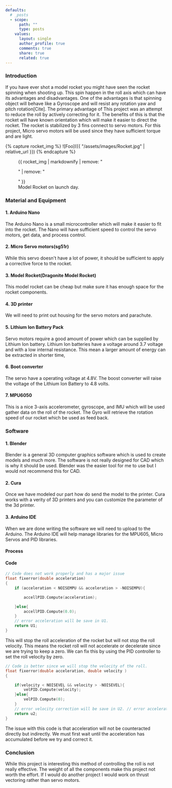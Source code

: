 ```yaml
---
defaults:
  # _posts
  - scope:
      path: ""
      type: posts
    values:
      layout: single
      author_profile: true
      comments: true
      share: true
      related: true
---
```


### Introduction

If you have ever shot a model rocket you might have seen the rocket spinning when shooting up. This spin happen in the roll axis which can have its advantages and disadvantages. One of the advantages is that spinning object will behave like a Gyroscope and will resist any rotation yaw and pitch rotation[Cite]. The primary advantage of This project was an attempt to reduce the roll by actively correcting for it. The benefits of this is that the rocket will have known orientation which will make it easier to direct the rocket. The rocket is stabilized by 3 fins connect to servo motors. For this project, Micro servo motors will be used since they have sufficient torque and are light.


<script type="module" src= "../assets/js/ASRcode.js"></script>

<!--
<div class ="page__content">
<canvas id="c"></canvas>
<span id="rock" class="diagram left"></span>
</div>
-->
<body>
<div id="rocket" class="diagram">
    <canvas id = "c">
    </canvas>
</div>
</body>


{% capture rocket_img %}
![Foo]({{ "/assets/images/Rocket.jpg" | relative_url }})
{% endcapture %}

<figure>
  {{ rocket_img | markdownify | remove: "<p>" | remove: "</p>" }}
  <figcaption> Model Rocket  on launch day.</figcaption>
</figure>

### Material and Equipment

#### 1.  Arduino Nano
 The Arduino Nano is a small microcontroller which will make it easier to fit into the rocket. The Nano will have sufficient speed to control the servo motors, get data, and process control.
#### 2.  Micro Servo motors(sg51r)
 While this servo doesn't have a lot of power, it should be sufficient to apply a corrective force to the rocket.
#### 3.  Model Rocket(Dragonite Model Rocket)
 This model rocket can be cheap but make sure it has enough space for the rocket components.
#### 4.  3D printer
 We will need to print out  housing for the servo motors and parachute.
#### 5. Lithium Ion Battery Pack
 Servo motors require a good amount of power which can be supplied by Lithium Ion battery. Lithium Ion batteries have a voltage around 3.7 voltage and with a low internal resistance. This mean a larger amount of energy can be extracted in shorter time,
#### 6. Boot converter
 The servo have a operating voltage at 4.8V. The boost converter will raise the voltage of the Lithium Ion Battery to 4.8 volts.
#### 7. MPU6050
 This is a nice 3-axis accelerometer, gyroscope, and IMU which will be used gather data on the roll of the rocket. The Gyro will retrieve the rotation speed of our rocket which be used as feed back.

### Software

#### 1. Blender
Blender is a general 3D computer graphics software which is used to create models and much more. The software is not really designed for CAD which is why it should be used. Blender was the easier tool for me to use but I would not recommend this for CAD.
#### 2. Cura
Once we have modeled our part how do send the model to the printer. Cura works with a verity of 3D printers and you can customize the parameter of the 3d printer.

#### 3. Arduino IDE
When we are done writing the software we will need to upload to the Arduino. The Arduino IDE will help manage libraries for the MPU605, Micro Servos and PID libraries.


#### Process


#### Code

```c++
// Code does not work properly and has a major issue
float fixerror(double acceleration)
{
	if (acceleration < NOISEMPU && acceleration > -NOISEMPU){

		accellPID.Compute(acceleration);

	}else{
		accellPID.Compute(0.0);
	}
	// error acceleration will be save in U1.
	return U1;
}

```
This will stop the roll acceleration of the rocket but will not stop the roll velocity. This means the rocket roll will  not accelerate or decelerate since we are trying to keep a zero. We can fix this by using the PID controller to set the roll velocity by zero.

```c++
// Code is better since we will stop the velocity of the roll.
float fixerror(double acceleration, double velocity )
{

	if(velocity < NOISEVEL && velocity > -NOISEVEL){
		velPID.Compute(velocity);
	}else{
		velPID.Compute(0);
	}
	// error velocity correction will be save in U2. // error acceleration will be save in U1.
	return u2;
}
```
The issue with this code is that acceleration will not be counteracted directly but indirectly. We must first wait until the acceleration has accumulated before we try and correct it.
### Conclusion

While this project is interesting this method of controlling the roll is not really effective. The weight of all the components  make this project not worth the effort. If I would do another project I would work on thrust vectoring rather than servo motors.

